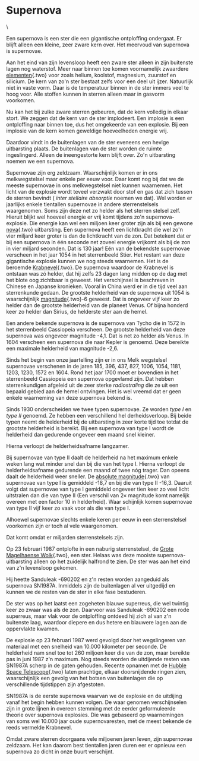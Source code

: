 # Supernova

\

Een supernova is een ster die een gigantische ontploffing ondergaat. Er
blijft alleen een kleine, zeer zware kern over. Het meervoud van
supernova is supernovae.

Aan het eind van zijn levensloop heeft een zware ster alleen in zijn
buitenste lagen nog waterstof. Meer naar binnen toe komen voornamelijk
zwaardere [elementen](elemente.html){.two} voor zoals helium, koolstof,
magnesium, zuurstof en silicium. De kern van zo\'n ster bestaat zelfs
voor een deel uit ijzer. Natuurlijk niet in vaste vorm. Daar is de
temperatuur binnen in de ster immers veel te hoog voor. Alle stoffen
kunnen in sterren alleen maar in gasvorm voorkomen.

Nu kan het bij zulke zware sterren gebeuren, dat de kern volledig in
elkaar stort. We zeggen dat de kern van de ster implodeert. Een implosie
is een ontploffing naar binnen toe, dus het omgekeerde van een explosie.
Bij een implosie van de kern komen geweldige hoeveelheden energie vrij.

Daardoor vindt in de buitenlagen van de ster eveneens een hevige
uitbarsting plaats. De buitenlagen van de ster worden de ruimte
ingeslingerd. Alleen de ineengestorte kern blijft over. Zo\'n
uitbarsting noemen we een supernova.

Supernovae zijn erg zeldzaam. Waarschijnlijk komen er in ons
melkwegstelsel maar enkele per eeuw voor. Daar komt nog bij dat we de
meeste supernovae in ons melkwegstelsel niet kunnen waarnemen. Het licht
van de explosie wordt teveel verzwakt door stof en gas dat zich tussen
de sterren bevindt ( *inter stellaire absorptie* noemen we dat). Wel
worden er jaarlijks enkele tientallen supernovae in andere
sterrenstelsels waargenomen. Soms zijn deze net zo helder als het
sterren stelsel zelf. Hieruit blijkt wel hoeveel energie er vrij komt
tijdens zo\'n supernova-explosie. Die energie kan wel een miljoen keer
groter zijn als bij een gewone [nova](nova.html){.two} uitbarsting. Een
supernova heeft een lichtkracht die wel zo\'n vier miljard keer groter
is dan de lichtkracht van de zon. Dat betekent dat er bij een supernova
in één seconde net zoveel energie vrijkomt als bij de zon in vier
miljard seconden. Dat is 130 jaar! Eén van de bekendste supernovae
verscheen in het jaar 1054 in het sterrenbeeld Stier. Het restant van
deze gigantische explosie kunnen we nog steeds waarnemen. Het is de
beroemde [Krabnevel](krabnevel.html){.two}. De supernova waardoor de
Krabnevel is ontstaan was zó helder, dat hij zelfs 23 dagen lang midden
op de dag met het blote oog zichtbaar is geweest. Het verschijnsel is
beschreven in Chinese en Japanse kronieken. Vooral in China werd er in
die tijd veel aan sterrenkunde gedaan. De grootste helderheid van de
supernova uit 1054 is waarschijnlijk [magnitude](magnitud.html){.two}-6
geweest. Dat is ongeveer vijf keer zo helder dan de grootste helderheid
van de planeet Venus. Of bijna honderd keer zo helder dan Sirius, de
helderste ster aan de hemel.

Een andere bekende supernova is de supernova van Tycho die in 1572 in
het sterrenbeeld Cassiopeia verscheen. De grootste helderheid van deze
supernova was ongeveer magnitude -4,1. Dat is net zo helder als Venus.
In 1604 verscheen een supernova die naar Kepler is genoemd. Deze
bereikte een maximale helderheid van magnitude -2,6.

Sinds het begin van onze jaartelling zijn er in ons Melk wegstelsel
supernovae verschenen in de jaren 185, 396, 437, 827, 1006, 1054, 1181,
1203, 1230, 1572 en 1604. Rond het jaar 1700 moet er bovendien in het
sterrenbeeld Cassiopeia een supernova opgevlamd zijn. Dat hebben
sterrenkundigen afgeleid uit de zeer sterke *radiostraling* die ze uit
een bepaald gebied aan de hemel ontvingen. Het is wel vreemd dat er geen
enkele waarneming van deze supernova bekend is.

Sinds 1930 onderscheiden we twee typen supernovae. Ze worden *type I* en
*type II* genoemd. Ze hebben een verschillend hel derheidsverloop. Bij
beide typen neemt de helderheid bij de uitbarsting in zeer korte tijd
toe totdat de grootste helderheid is bereikt. Bij een supernova van type
I wordt de helderheid dan gedurende ongeveer een maand snel kleiner.

Hierna verloopt de helderheidsafname langzamer.

Bij supernovae van type II daalt de helderheid na het maximum enkele
weken lang wat minder snel dan bij die van het type I. Hierna verloopt
de helderheidsafname gedurende een maand of twee nóg trager. Dan opeens
daalt de helderheid weer sneller. De [absolute
magnitude](absolute.html){.two} van supernovae van type I is gemiddeld
-18,7 en bij die van type II -16,3. Daaruit volgt dat supernovae van
type I gemiddeld ongeveer tien keer zo veel licht uitstralen dan die van
type II (Een verschil van 2« magnitude komt namelijk overeen met een
factor 10 in helderheid). Waar schijnlijk komen supernovae van type II
vijf keer zo vaak voor als die van type I.

Alhoewel supernovae slechts enkele keren per eeuw in een sterrenstelsel
voorkomen zijn er toch al vele waargenomen.

Dat komt omdat er miljarden sterrenstelsels zijn.

Op 23 februari 1987 ontplofte in een naburig sterrenstelsel, de [Grote
Magelhaense Wolk](lmc.html){.two}, een ster. Helaas was deze mooiste
supernova-uitbarsting alleen op het zuidelijk halfrond te zien. De ster
was aan het eind van z\'n levensloop gekomen.

Hij heette Sanduleak -690202 en z\'n resten worden aangeduid als
supernova SN1987A. Inmiddels zijn de buitenlagen al ver uitgedijd en
kunnen we de resten van de ster in elke fase bestuderen.

De ster was op het laatst een zogeheten blauwe superreus, die wel
twintig keer zo zwaar was als de zon. Daarvoor was Sanduleak -690202 een
rode superreus, maar vlak voor de ontploffing ontdeed hij zich al van
z\'n buitenste laag, waardoor diepere en dus hetere en blauwere lagen
aan de oppervlakte kwamen.

De explosie op 23 februari 1987 werd gevolgd door het wegslingeren van
materiaal met een snelheid van 10.000 kilometer per seconde. De
helderheid nam snel toe tot 260 miljoen keer die van de zon, maar
bereikte pas in juni 1987 z\'n maximum. Nog steeds worden de uitdijende
resten van SN1987A scherp in de gaten gehouden. Recente opnamen met de
[Hubble Space Telescope](hst.html){.two} laten prachtige, elkaar
doorsnijdende ringen zien, waarschijnlijk een gevolg van het botsen van
buitenlagen die op verschillende tijdstippen zijn afgestoten.

SN1987A is de eerste supernova waarvan we de explosie en de uitdijing
vanaf het begin hebben kunnen volgen. De waar genomen verschijnselen
zijn in grote lijnen in overeen stemming met de eerder geformuleerde
theorie over supernova explosies. Die was gebaseerd op waarnemingen van
soms wel 10.000 jaar oude supernovaresten, met de meest bekende de reeds
vermelde Krabnevel.

Omdat zware sterren doorgaans vele miljoenen jaren leven, zijn
supernovae zeldzaam. Het kan daarom best tientallen jaren duren eer er
opnieuw een supernova zo dicht in onze buurt verschijnt.
